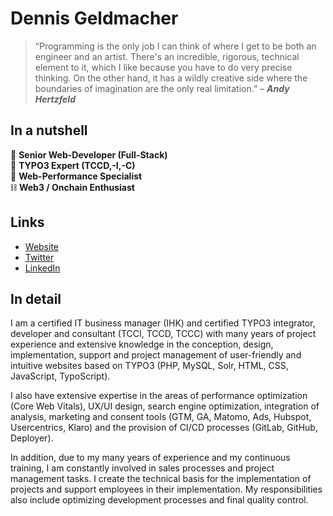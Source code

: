 # Dennis Geldmacher

> “Programming is the only job I can think of where I get to be both an engineer and an artist. There's an incredible, rigorous, technical element to it, which I like because you have to do very precise thinking. On the other hand, it has a wildly creative side where the boundaries of imagination are the only real limitation.” – ***Andy Hertzfeld***

## In a nutshell

👴 **Senior Web-Developer (Full-Stack)** \
🦁 **TYPO3 Expert (TCCD,-I,-C)** \
🚀 **Web-Performance Specialist** \
⛓️ **Web3 / Onchain Enthusiast**

## Links

- [Website](https://dennis.geldmacher.dev)
- [Twitter](https://twitter.com/tooArr)
- [LinkedIn](https://www.linkedin.com/in/geldmacherdennis/)

## In detail

I am a certified IT business manager (IHK) and certified TYPO3 integrator, developer and consultant (TCCI, TCCD, TCCC) with many years of project experience and extensive knowledge in the conception, design, implementation, support and project management of user-friendly and intuitive websites based on TYPO3 (PHP, MySQL, Solr, HTML, CSS, JavaScript, TypoScript).

I also have extensive expertise in the areas of performance optimization (Core Web Vitals), UX/UI design, search engine optimization, integration of analysis, marketing and consent tools (GTM, GA, Matomo, Ads, Hubspot, Usercentrics, Klaro) and the provision of CI/CD processes (GitLab, GitHub, Deployer).

In addition, due to my many years of experience and my continuous training, I am constantly involved in sales processes and project management tasks. I create the technical basis for the implementation of projects and support employees in their implementation. My responsibilities also include optimizing development processes and final quality control.
